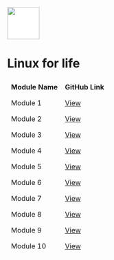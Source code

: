 

<img style="background-color: #ffffff;" src="https://www.pickacourse.lk/storage/157/167.OUSL.png" height="75" />

# Linux for life

<table style="border: 0; border-collapse: collapse;">
  <thead>
    <tr>
      <th style="border: 1px solid white; padding: 8px;">Module Name</th>
      <th style="border: 1px solid white; padding: 8px;">GitHub Link</th>
    </tr>
  </thead>
  <tbody>
    <tr>
      <td style="border: 1px solid white; padding: 8px;">Module 1</td>
      <td style="border: 1px solid white; padding: 8px;"><a href="https://github.com/yourusername/module1">View</a></td>
    </tr>
    <tr>
      <td style="border: 1px solid white; padding: 8px;">Module 2</td>
      <td style="border: 1px solid white; padding: 8px;"><a href="https://github.com/yourusername/module2">View</a></td>
    </tr>
    <tr>
      <td style="border: 1px solid white; padding: 8px;">Module 3</td>
      <td style="border: 1px solid white; padding: 8px;"><a href="https://github.com/yourusername/module3">View</a></td>
    </tr>
    <tr>
      <td style="border: 1px solid white; padding: 8px;">Module 4</td>
      <td style="border: 1px solid white; padding: 8px;"><a href="https://github.com/yourusername/module4">View</a></td>
    </tr>
    <tr>
      <td style="border: 1px solid white; padding: 8px;">Module 5</td>
      <td style="border: 1px solid white; padding: 8px;"><a href="https://github.com/yourusername/module5">View</a></td>
    </tr>
    <tr>
      <td style="border: 1px solid white; padding: 8px;">Module 6</td>
      <td style="border: 1px solid white; padding: 8px;"><a href="https://github.com/yourusername/module6">View</a></td>
    </tr>
    <tr>
      <td style="border: 1px solid white; padding: 8px;">Module 7</td>
      <td style="border: 1px solid white; padding: 8px;"><a href="https://github.com/yourusername/module7">View</a></td>
    </tr>
    <tr>
      <td style="border: 1px solid white; padding: 8px;">Module 8</td>
      <td style="border: 1px solid white; padding: 8px;"><a href="https://github.com/yourusername/module8">View</a></td>
    </tr>
    <tr>
      <td style="border: 1px solid white; padding: 8px;">Module 9</td>
      <td style="border: 1px solid white; padding: 8px;"><a href="https://github.com/yourusername/module9">View</a></td>
    </tr>
    <tr>
      <td style="border: 1px solid white; padding: 8px;">Module 10</td>
      <td style="border: 1px solid white; padding: 8px;"><a href="https://github.com/yourusername/module10">View</a></td>
    </tr>
  </tbody>
</table>


